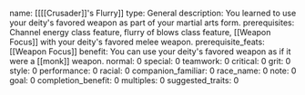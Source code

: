 name: [[[[Crusader]]'s Flurry]]
type: General
description: You learned to use your deity's favored weapon as part of your martial arts form.
prerequisites: Channel energy class feature, flurry of blows class feature, [[Weapon Focus]] with your deity's favored melee weapon.
prerequisite_feats: [[Weapon Focus]]
benefit: You can use your deity's favored weapon as if it were a [[monk]] weapon.
normal: 0
special: 0
teamwork: 0
critical: 0
grit: 0
style: 0
performance: 0
racial: 0
companion_familiar: 0
race_name: 0
note: 0
goal: 0
completion_benefit: 0
multiples: 0
suggested_traits: 0
